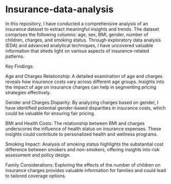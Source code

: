 # Insurance-data-analysis

In this repository, I have conducted a comprehensive analysis of an insurance dataset to extract meaningful insights and trends. The dataset comprises the following columns: age, sex, BMI, gender, number of children, charges, and smoking status. Through exploratory data analysis (EDA) and advanced analytical techniques, I have uncovered valuable information that sheds light on various aspects of insurance-related patterns.

Key Findings:

Age and Charges Relationship: A detailed examination of age and charges reveals how insurance costs vary across different age groups. Insights into the impact of age on insurance charges can help in segmenting pricing strategies effectively.

Gender and Charges Disparity: By analyzing charges based on gender, I have identified potential gender-based disparities in insurance costs, which could be valuable for ensuring fair pricing.

BMI and Health Costs: The relationship between BMI and charges underscores the influence of health status on insurance expenses. These insights could contribute to personalized health and wellness programs.

Smoking Impact: Analysis of smoking status highlights the substantial cost difference between smokers and non-smokers, offering insights into risk assessment and policy design.

Family Considerations: Exploring the effects of the number of children on insurance charges provides valuable information for families and could lead to tailored coverage options.
